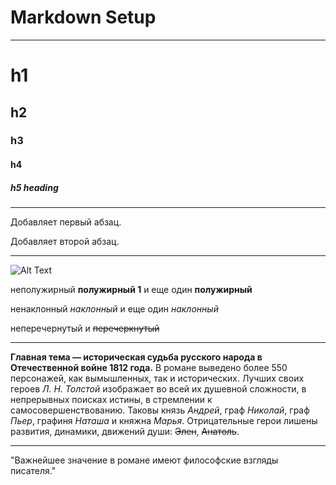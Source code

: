 

# Markdown Setup
--- 
# h1
## h2
### h3
#### h4
##### h5 heading 

---

Добавляет первый абзац.

Добавляет второй абзац.

---

![Alt Text](https://dev-to-uploads.s3.amazonaws.com/i/5aznnppbg6d9uulbezyo.png) 

неполужирный **полужирный 1** и еще один __полужирный__

ненаклонный _наклонный_ и еще один *наклонный*

неперечернутый и ~~перечеркнутый~~

---

**Главная тема — историческая судьба русского народа в Отечественной войне 1812 года.** В романе выведено более 550 персонажей, как вымышленных, так и исторических. Лучших своих героев *Л. Н. Толстой* изображает во всей их душевной сложности, в непрерывных поисках истины, в стремлении к самосовершенствованию. Таковы князь *Андрей*, граф *Николай*, граф *Пьер*, графиня *Наташа* и княжна *Марья*. Отрицательные герои лишены развития, динамики, движений души: ~~Элен~~, ~~Анатоль~~.

---

"Важнейшее значение в романе имеют философские взгляды писателя."